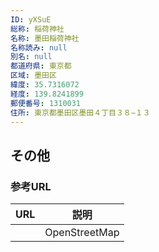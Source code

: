 ```yaml
---
ID: yXSuE
総称: 稲荷神社
名称: 墨田稲荷神社
名称読み: null
別名: null
都道府県: 東京都
区域: 墨田区
緯度: 35.7316072
経度: 139.8241899
郵便番号: 1310031
住所: 東京都墨田区墨田４丁目３８−１３
---
```


## その他

### 参考URL

| URL | 説明          |
| --- | ------------- |
|     | OpenStreetMap |
